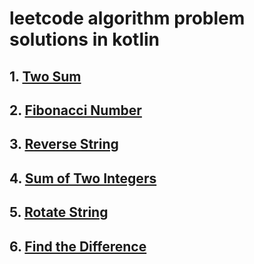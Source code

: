 # leetcode algorithm problem solutions in kotlin
## 1. [Two Sum](https://github.com/rathodtulsiram/leetcode_algorithm_problem_solutions/blob/master/two_sum.md)
## 2. [Fibonacci Number](https://github.com/rathodtulsiram/leetcode_algorithm_problem_solutions/blob/master/fibonacci.md)
## 3. [Reverse String](https://github.com/rathodtulsiram/leetcode_algorithm_problem_solutions/blob/master/reverse_string.md)
## 4. [Sum of Two Integers](https://github.com/rathodtulsiram/leetcode_algorithm_problem_solutions/blob/master/sum_of_two_integers.md)
## 5. [Rotate String](https://github.com/rathodtulsiram/leetcode_algorithm_problem_solutions/blob/master/rotate_string.md)
## 6. [Find the Difference](https://github.com/rathodtulsiram/leetcode_algorithm_problem_solutions/blob/master/find_the_difference.md)
